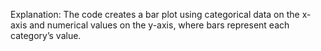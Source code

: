 Explanation: The code creates a bar plot using categorical data on the x-axis and numerical values on the y-axis, where bars represent each category’s value.

